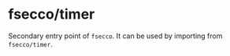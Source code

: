 # fsecco/timer

Secondary entry point of `fsecco`. It can be used by importing from `fsecco/timer`.
